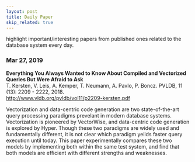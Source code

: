 ```yaml
---
layout: post
title: Daily Paper
skip_related: true
---
```


highlight important/interesting papers from published ones related to the database system every day.

### Mar 27, 2019

**Everything You Always Wanted to Know About Compiled and Vectorized Queries But Were Afraid to Ask**  
T. Kersten, V. Leis, A. Kemper, T. Neumann, A. Pavlo, P. Boncz. PVLDB, 11 (13): 2209 - 2222, 2018.  
http://www.vldb.org/pvldb/vol11/p2209-kersten.pdf  

Vectorization and data-centric code generation are two state-of-the-art query processing paradigms prevelant in modern database systems. Vectorization is pioneered by VectorWise, and data-centric code generation is explored by Hyper. Though these two paradigms are widely used and fundamentally different, it is not clear which paradigm yeilds faster query execution until today. This paper experimentally compares these two models by implementing both within the same test system, and find that both models are efficient with different strengths and weaknesses.